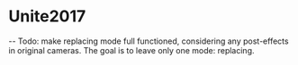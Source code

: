 # Unite2017

-- Todo: make replacing mode full functioned, considering any post-effects in original cameras.
The goal is to leave only one mode: replacing.
